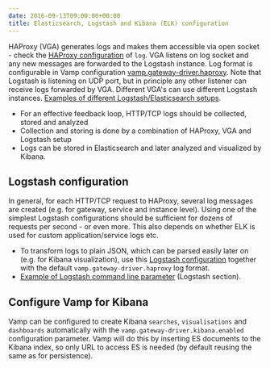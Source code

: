 ```yaml
---
date: 2016-09-13T09:00:00+00:00
title: Elasticsearch, Logstash and Kibana (ELK) configuration
---
```


HAProxy (VGA) generates logs and makes them accessible via open socket - check the [HAProxy configuration](https://github.com/magneticio/vamp-gateway-agent/blob/master/haproxy.cfg) of `log`.
VGA listens on log socket and any new messages are forwarded to the Logstash instance.
Log format is configurable in Vamp configuration [vamp.gateway-driver.haproxy](https://github.com/magneticio/vamp/blob/master/bootstrap/src/main/resources/reference.conf).
Note that Logstash is listening on UDP port, but in principle any other listener can receive logs forwarded by VGA.
Different VGA's can use different Logstash instances.
[Examples of different Logstash/Elasticsearch setups](https://www.elastic.co/guide/en/logstash/current/deploying-and-scaling.html).

* For an effective feedback loop, HTTP/TCP logs should be collected, stored and analyzed
* Collection and storing is done by a combination of HAProxy, VGA and Logstash setup
* Logs can be stored in Elasticsearch and later analyzed and visualized by Kibana.


## Logstash configuration
In general, for each HTTP/TCP request to HAProxy, several log messages are created (e.g. for gateway, service and instance level).
Using one of the simplest Logstash configurations should be sufficient for dozens of requests per second - or even more.
This also depends on whether ELK is used for custom application/service logs etc.

* To transform logs to plain JSON, which can be parsed easily later on (e.g. for Kibana visualization), use this [Logstash configuration](https://github.com/magneticio/vamp-docker/blob/master/clique-base/logstash/logstash.conf) together with the default `vamp.gateway-driver.haproxy` log format.
* [Example of Logstash command line parameter](https://github.com/magneticio/vamp-docker/blob/master/quick-start-marathon/supervisord.conf) (Logstash section).

## Configure Vamp for Kibana
 
Vamp can be configured to create Kibana `searches`, `visualisations` and `dashboards` automatically with the `vamp.gateway-driver.kibana.enabled` configuration parameter.
Vamp will do this by inserting ES documents to the Kibana index, so only URL to access ES is needed (by default reusing the same as for persistence).  






